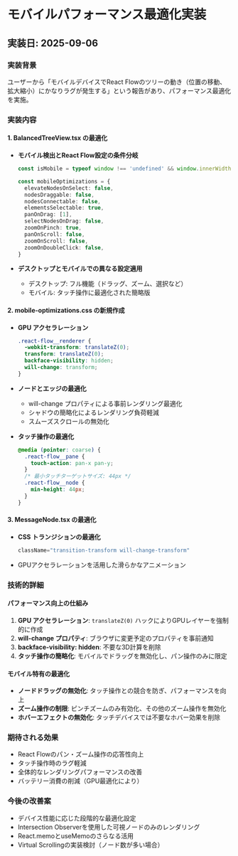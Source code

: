 # モバイルパフォーマンス最適化実装

## 実装日: 2025-09-06

### 実装背景
ユーザーから「モバイルデバイスでReact Flowのツリーの動き（位置の移動、拡大縮小）にかなりラグが発生する」という報告があり、パフォーマンス最適化を実施。

### 実装内容

#### 1. BalancedTreeView.tsx の最適化
- **モバイル検出とReact Flow設定の条件分岐**
  ```typescript
  const isMobile = typeof window !== 'undefined' && window.innerWidth < 768
  
  const mobileOptimizations = {
    elevateNodesOnSelect: false,
    nodesDraggable: false,
    nodesConnectable: false,
    elementsSelectable: true,
    panOnDrag: [1],
    selectNodesOnDrag: false,
    zoomOnPinch: true,
    panOnScroll: false,
    zoomOnScroll: false,
    zoomOnDoubleClick: false,
  }
  ```

- **デスクトップとモバイルでの異なる設定適用**
  - デスクトップ: フル機能（ドラッグ、ズーム、選択など）
  - モバイル: タッチ操作に最適化された簡略版

#### 2. mobile-optimizations.css の新規作成
- **GPU アクセラレーション**
  ```css
  .react-flow__renderer {
    -webkit-transform: translateZ(0);
    transform: translateZ(0);
    backface-visibility: hidden;
    will-change: transform;
  }
  ```

- **ノードとエッジの最適化**
  - will-change プロパティによる事前レンダリング最適化
  - シャドウの簡略化によるレンダリング負荷軽減
  - スムーズスクロールの無効化

- **タッチ操作の最適化**
  ```css
  @media (pointer: coarse) {
    .react-flow__pane {
      touch-action: pan-x pan-y;
    }
    /* 最小タッチターゲットサイズ: 44px */
    .react-flow__node {
      min-height: 44px;
    }
  }
  ```

#### 3. MessageNode.tsx の最適化
- **CSS トランジションの最適化**
  ```typescript
  className="transition-transform will-change-transform"
  ```
- GPUアクセラレーションを活用した滑らかなアニメーション

### 技術的詳細

#### パフォーマンス向上の仕組み
1. **GPU アクセラレーション**: `translateZ(0)` ハックによりGPUレイヤーを強制的に作成
2. **will-change プロパティ**: ブラウザに変更予定のプロパティを事前通知
3. **backface-visibility: hidden**: 不要な3D計算を削除
4. **タッチ操作の簡略化**: モバイルでドラッグを無効化し、パン操作のみに限定

#### モバイル特有の最適化
- **ノードドラッグの無効化**: タッチ操作との競合を防ぎ、パフォーマンスを向上
- **ズーム操作の制限**: ピンチズームのみ有効化、その他のズーム操作を無効化
- **ホバーエフェクトの無効化**: タッチデバイスでは不要なホバー効果を削除

### 期待される効果
- React Flowのパン・ズーム操作の応答性向上
- タッチ操作時のラグ軽減
- 全体的なレンダリングパフォーマンスの改善
- バッテリー消費の削減（GPU最適化により）

### 今後の改善案
- デバイス性能に応じた段階的な最適化設定
- Intersection Observerを使用した可視ノードのみのレンダリング
- React.memoとuseMemoのさらなる活用
- Virtual Scrollingの実装検討（ノード数が多い場合）